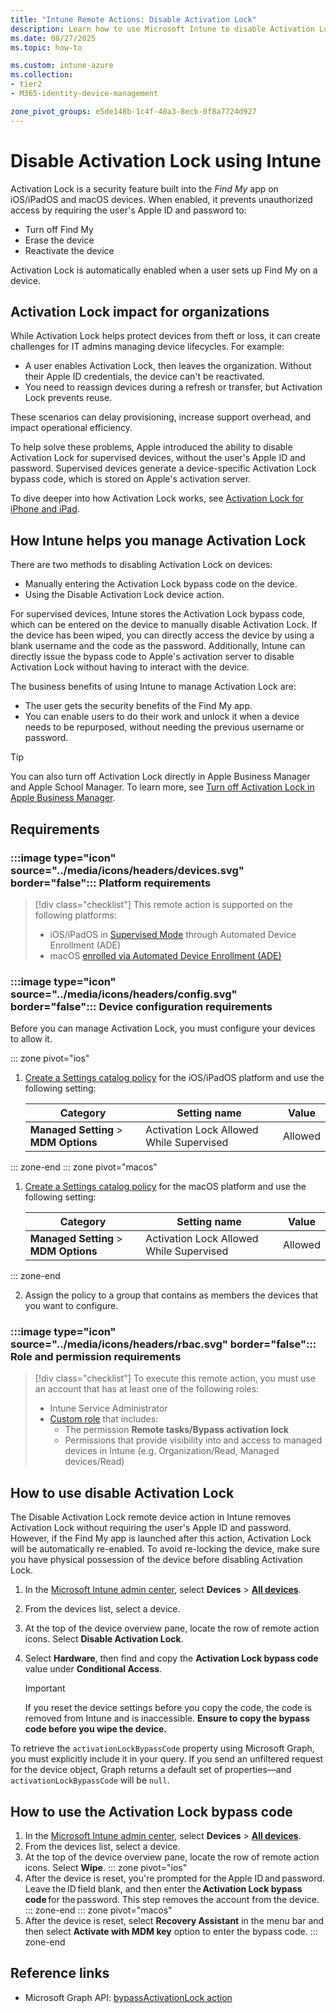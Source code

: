 ```yaml
---
title: "Intune Remote Actions: Disable Activation Lock"
description: Learn how to use Microsoft Intune to disable Activation Lock on Apple devices.
ms.date: 08/27/2025
ms.topic: how-to

ms.custom: intune-azure
ms.collection:
- tier2
- M365-identity-device-management

zone_pivot_groups: e5de148b-1c4f-40a3-8ecb-0f8a7724d927
---
```


# Disable Activation Lock using Intune

Activation Lock is a security feature built into the *Find My* app on iOS/iPadOS and macOS devices. When enabled, it prevents unauthorized access by requiring the user's Apple ID and password to:

- Turn off Find My
- Erase the device
- Reactivate the device

Activation Lock is automatically enabled when a user sets up Find My on a device.

## Activation Lock impact for organizations

While Activation Lock helps protect devices from theft or loss, it can create challenges for IT admins managing device lifecycles. For example:

- A user enables Activation Lock, then leaves the organization. Without their Apple ID credentials, the device can't be reactivated.
- You need to reassign devices during a refresh or transfer, but Activation Lock prevents reuse.

These scenarios can delay provisioning, increase support overhead, and impact operational efficiency.

To help solve these problems, Apple introduced the ability to disable Activation Lock for supervised devices, without the user's Apple ID and password. Supervised devices generate a device-specific Activation Lock bypass code, which is stored on Apple's activation server.

To dive deeper into how Activation Lock works, see [Activation Lock for iPhone and iPad][APL-2].

## How Intune helps you manage Activation Lock

There are two methods to disabling Activation Lock on devices:

- Manually entering the Activation Lock bypass code on the device.
- Using the Disable Activation Lock device action.

For supervised devices, Intune stores the Activation Lock bypass code, which can be entered on the device to manually disable Activation Lock. If the device has been wiped, you can directly access the device by using a blank username and the code as the password.
Additionally, Intune can directly issue the bypass code to Apple's activation server to disable Activation Lock without having to interact with the device.

The business benefits of using Intune to manage Activation Lock are:

- The user gets the security benefits of the Find My app.
- You can enable users to do their work and unlock it when a device needs to be repurposed, without needing the previous username or password.

> [!TIP]
> You can also turn off Activation Lock directly in Apple Business Manager and Apple School Manager. To learn more, see [Turn off Activation Lock in Apple Business Manager][APL-1].

## Requirements

### :::image type="icon" source="../media/icons/headers/devices.svg" border="false"::: Platform requirements

> [!div class="checklist"]
> This remote action is supported on the following platforms:
>
> - iOS/iPadOS in [Supervised Mode][IOS-SUP] through Automated Device Enrollment (ADE)
> - macOS [enrolled via Automated Device Enrollment (ADE)][MAC-ADE]

### :::image type="icon" source="../media/icons/headers/config.svg" border="false"::: Device configuration requirements

Before you can manage Activation Lock, you must configure your devices to allow it.

::: zone pivot="ios"
1. [Create a Settings catalog policy](/intune/intune-service/configuration/settings-catalog) for the iOS/iPadOS platform and use the following setting:

    | Category | Setting name | Value |
    |--|--|--|
    | **Managed Setting** > **MDM Options** | Activation Lock Allowed While Supervised| Allowed|

::: zone-end
::: zone pivot="macos"
1. [Create a Settings catalog policy](/intune/intune-service/configuration/settings-catalog) for the macOS platform and use the following setting:

    | Category | Setting name | Value |
    |--|--|--|
    | **Managed Setting** > **MDM Options** | Activation Lock Allowed While Supervised| Allowed|

::: zone-end

2. Assign the policy to a group that contains as members the devices that you want to configure.

### :::image type="icon" source="../media/icons/headers/rbac.svg" border="false"::: Role and permission requirements

> [!div class="checklist"]
> To execute this remote action, you must use an account that has at least one of the following roles:
>
> - Intune Service Administrator
> - [Custom role][INT-RC] that includes:
>   - The permission **Remote tasks/Bypass activation lock**
>   - Permissions that provide visibility into and access to managed devices in Intune (e.g. Organization/Read, Managed devices/Read)

## How to use disable Activation Lock

The Disable Activation Lock remote device action in Intune removes Activation Lock without requiring the user's Apple ID and password. However, if the Find My app is launched after this action, Activation Lock will be automatically re-enabled.
To avoid re-locking the device, make sure you have physical possession of the device before disabling Activation Lock.

1. In the [Microsoft Intune admin center][INT-AC], select **Devices** > [**All devices**][INT-ALLD].
1. From the devices list, select a device.
1. At the top of the device overview pane, locate the row of remote action icons. Select **Disable Activation Lock**.
1. Select **Hardware**, then find and copy the **Activation Lock bypass code** value under **Conditional Access**.

    >[!IMPORTANT]
    >If you reset the device settings before you copy the code, the code is removed from Intune and is inaccessible. **Ensure to copy the bypass code before you wipe the device.**

To retrieve the `activationLockBypassCode` property using Microsoft Graph, you must explicitly include it in your query.
If you send an unfiltered request for the device object, Graph returns a default set of properties—and `activationLockBypassCode` will be `null`.

## How to use the Activation Lock bypass code

1. In the [Microsoft Intune admin center][INT-AC], select **Devices** > [**All devices**][INT-ALLD].
1. From the devices list, select a device.
1. At the top of the device overview pane, locate the row of remote action icons. Select **Wipe**.
::: zone pivot="ios"
3. After the device is reset, you're prompted for the Apple ID and password. Leave the ID field blank, and then enter the **Activation Lock bypass code** for the password. This step removes the account from the device.
::: zone-end
::: zone pivot="macos"
3. After the device is reset, select **Recovery Assistant** in the menu bar and then select **Activate with MDM key** option to enter the bypass code.
::: zone-end

## Reference links

- Microsoft Graph API: [bypassActivationLock action][GRAPH-1]

<!-- admin center links -->

[INT-AC]: https://go.microsoft.com/fwlink/?linkid=2109431
[INT-ALLD]: https://go.microsoft.com/fwlink/?linkid=2333814

<!-- role links -->

[INT-R1]: /intune/intune-service/fundamentals/role-based-access-control-reference#help-desk-operator
[INT-R2]: /intune/intune-service/fundamentals/role-based-access-control-reference#school-administrator
[INT-R4]: /intune/intune-service/fundamentals/role-based-access-control-reference#endpoint-security-manager
[INT-RC]: /intune/intune-service/fundamentals/create-custom-role


[IOS-SUP]: /intune/intune-service/remote-actions/device-supervised-mode
[MAC-ADE]: /intune/intune-service/enrollment/device-enrollment-program-enroll-macos
[APL-1]: https://support.apple.com/guide/apple-business-manager/axm812df1dd8
[APL-2]: https://support.apple.com/HT201365

[GRAPH-1]: /graph/api/intune-devices-manageddevice-bypassactivationlock

